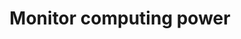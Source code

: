 ---
layout: tactic

title:  "Monitor computing power"
tags: machine-learning management design-tactic
t-sort: "Awesome Tactic"
t-type: "Architectural Tactic"
categories: management
t-description: "Estimating and calculating the energy footprint of a machine learning model can help reducing the computational power of ML models. Monitoring the energy consumption of a ML model in long term helps identifying  those components where energy is being inefficiently utilized. That can serve a starting point for making improvements to reduce energy consumption. There has been a lack of easy-to-use tools to do that but recently some researchers have provided frameworks how to estimate or calculate the energy footprint of ML"
t-participant: "Data Scientist, Software Designer"
t-artifact:
t-context: "Machine Learning"
t-feature: 
t-intent: "Monitor computing power of a machine learning in long term"
t-targetQA: "Energy efficiency"
t-relatedQA: 
t-measuredimpact: 
t-source: "Master Thesis 'Green tactics for ML-important QAs' by Heli Järvenpää (2023)"
t-source-doi:
t-diagram: "monitor-computing-power.png"
---